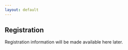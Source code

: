 ```yaml
---
layout: default
---
```

## Registration

Registration information will be made available here later.